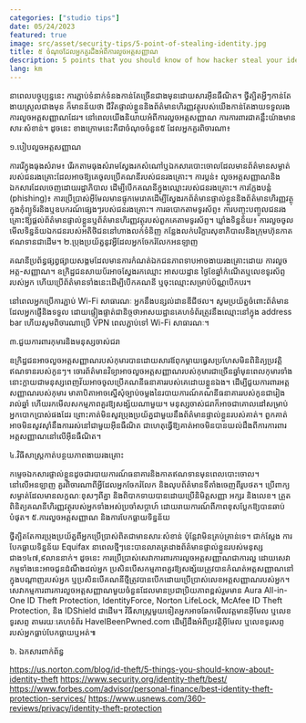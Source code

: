 ```yaml
---
categories: ["studio tips"]
date: 05/24/2023
featured: true
image: src/asset/security-tips/5-point-of-stealing-identity.jpg
title: ៥ ចំណុចដែលអ្នកគួរដឹងអំពីការលួចអត្តសញ្ញាណ
description: 5 points that you should know of how hacker steal your identity to access your information
lang: km
---
```


នាពេលបច្ចុប្បន្ននេះ ការភ្ជាប់ទំនាក់ទំនងកាន់តែច្រើនជាងមុនដោយសារអ៊ីនធឺណិត។ ថ្វីត្បិតអ្វីៗកាន់តែងាយស្រួលជាងមុន ក៏មានន័យថា ជីវិតផ្ទាល់ខ្លួននិងព័ត៌មានហិរញ្ញវត្ថុរបស់យើងកាន់តែងាយទទួលរងការលួចអត្តសញ្ញាណដែរ។ នៅពេលយើងនិយាយអំពីការលួចអត្តសញ្ញាណ ការការពារជាគន្លឹះយ៉ាងមានសារៈសំខាន់។ ដូចនេះ ខាងក្រោមនេះគឺជាចំណុចចំនួន៥ ដែលអ្នកគួរពិចារណា៖

១.បៀបលួចអត្តសញ្ញាណ

ការរើក្នុងធុងសំរាម៖ រើរកតាមធុងសំរាមស្វែងរកសំណៅឬឯកសារបោះចោលដែលមានព័ត៌មានសម្ងាត់របស់ជនរងគ្រោះដែលអាចឱ្យគេចូលប្រើគណនីរបស់ជនរងគ្រោះ។
ការប្លន់៖ លួចអត្តសញ្ញាណនិងឯកសារដែលចេញដោយរដ្ឋាភិបាល ដើម្បីបើកគណនីក្នុងឈ្មោះរបស់ជនរងគ្រោះ។
ការក្លែងបន្លំ (phishing)៖ ការប្រើប្រាស់អ៊ីមែលមានផ្ទុកមេរោគដើម្បីស្វែងរកព័ត៌មានផ្ទាល់ខ្លួននិងព័ត៌មានហិរញ្ញវត្ថុក្នុងកុំព្យូទ័រនិងឬឧបករណ៍ផ្សេងៗរបស់ជនរងគ្រោះ។
ការឆបោកតាមទូរស័ព្ទ៖ ការបញ្ចុះបញ្ចូលជនរងគ្រោះឱ្យផ្តល់ព័ត៌មានផ្ទាល់ខ្លួនឬព័ត៌មានហិរញ្ញវត្ថុរបស់ពួកគេតាមទូរស័ព្ទ។
ឃ្លាំងទិន្នន័យ៖ ការលួចចូលមើលទិន្នន័យឯកជនរបស់អតិថិជននៅហាងលក់ទំនិញ កន្លែងលក់បរិក្ខារសុខាភិបាលនិងក្រុមហ៊ុនកាតឥណទានជាដើម។
២.ប្រុងប្រយ័ត្ននូវអ្វីដែលអ្នកចែករំលែកអនឡាញ

គណនីប្រព័ន្ធផ្សព្វផ្សាយសង្គមដែលមានការកំណត់ឯកជនភាពទាបអាចងាយរងគ្រោះដោយ ការលួចអត្ត-សញ្ញាណ។ ឧក្រិដ្ឋជនសាយប័រអាចស្វែងរកឈ្មោះ អាសយដ្ឋាន ថ្ងៃខែឆ្នាំកំណើតឬលេខទូរស័ព្ទរបស់អ្នក ហើយប្រើព័ត៌មានទាំងនេះដើម្បីបើកគណនី ឬចុះឈ្មោះសម្រាប់ប័ណ្ណបើកបរ។

នៅពេលអ្នកប្រើការភ្ជាប់ Wi-Fi សាធារណៈ អ្នកនឹងបន្សល់ដានឌីជីថល។ សូមប្រយ័ត្នចំពោះព័ត៌មានដែលអ្នកផ្ញើនិងទទួល ដោយផ្ទៀងផ្ទាត់ជានិច្ចថាអាសយដ្ឋានគេហទំព័រត្រូវនឹងឈ្មោះនៅក្នុង address bar ហើយសូមពិចារណាប្រើ VPN ពេលភ្ជាប់ទៅ Wi-Fi សាធារណៈ។

៣.ជួយការពារកុមារនិងមនុស្សចាស់ជរា

ឧក្រិដ្ឋជនអាចលួចអត្តសញ្ញាណរបស់កុមារបានដោយសារឪពុកម្តាយធ្វេសប្រហែស ​មិនពិនិត្យប្រវត្តិឥណទានរបស់កូនៗ។ ចោរព័ត៌មានវិទ្យាអាចលួចអត្តសញ្ញាណរបស់កុមារជាច្រើនឆ្នាំមុនពេលកុមារទាំងនោះក្លាយជាមនុស្សពេញវ័យអាចចូលប្រើគណនីធនាគាររបស់គេដោយខ្លួនឯង។ ដើម្បីជួយការពារអត្តសញ្ញាណរបស់កុមារ មាតាបិតាអាចស្នើសុំច្បាប់ចម្លងនៃរបាយការណ៍គណនីធនាគាររបស់កូនជារៀងរាល់ឆ្នាំ ហើយរកមើលសកម្មភាពគួរឱ្យសង្ស័យណាមួយ។ មនុស្សចាស់ជរាក៏អាចជាគោលដៅសម្រាប់អ្នកបោកប្រាស់ផងដែរ ព្រោះគាត់មិនសូវប្រុងប្រយ័ត្នជាមួយនឹងព័ត៌មានផ្ទាល់ខ្លួនរបស់គាត់។ ពួកគាត់អាចមិនសូវស៊ាំនឹងការរស់នៅជាមួយអ៊ីនធឺណិត ជាហេតុធ្វើឱ្យគាត់អាចមិនបានយល់ដឹងពីការការពារអត្តសញ្ញាណនៅលើអ៊ីនធឺណិត។

៤.វិធីសាស្រ្តកាត់បន្ថយភាពងាយរងគ្រោះ

កម្ទេចឯកសារផ្ទាល់ខ្លួនដូចជារបាយការណ៍ធនាគារនិងកាតឥណទានមុនពេលបោះចោល។
នៅលើអនឡាញ គួរពិចារណាពីអ្វីដែលអ្នកចែករំលែក និងលុបព័ត៌មានទីតាំងចេញពីរូបថត។
ប្រើពាក្យសម្ងាត់ដែលមានលក្ខណៈខុសៗពីគ្នា និងពិបាកទាយបានដោយប្រើនិមិត្តសញ្ញា អក្សរ និងលេខ។
ត្រួតពិនិត្យគណនីហិរញ្ញវត្ថុរបស់អ្នកទាំងអស់ប្រចាំសប្តាហ៍ ដោយរាយការណ៍ពីភាពខុសប្លែកឱ្យបានឆាប់បំផុត។
៥.ការលួចអត្តសញ្ញាណ និងការបែកធ្លាយទិន្នន័យ

ថ្វីត្បិតតែការប្រុងប្រយ័ត្នពីអ្នកប្រើប្រាស់ពិតជាមានសារៈសំខាន់ ប៉ុន្តែវាមិនគ្រប់គ្រាន់ទេ។ ជាក់ស្ដែង ការបែកធ្លាយទិន្នន័យ Equifax នាពេលថ្មីៗនេះបានលាតត្រដាងព័ត៌មានផ្ទាល់ខ្លួនរបស់មនុស្សជាង១៤៧,៩លាននាក់។ ដូចនេះ ការប្រើប្រាស់សេវាការពារការលួចអត្តសញ្ញាណជាការល្អ ដោយសេវាកម្មទាំងនេះអាចជូនដំណឹងដល់អ្នក ប្រសិនបើសកម្មភាពគួរឱ្យសង្ស័យត្រូវបានកំណត់អត្តសញ្ញាណនៅក្នុងបណ្តាញរបស់អ្នក ឬប្រសិនបើគណនីថ្មីត្រូវបានបើកដោយប្រើប្រាស់លេខអត្តសញ្ញាណរបស់អ្នក។ សេវាកម្មការពារការលួចអត្តសញ្ញាណមួយចំនួនដែលមានប្រជាប្រិយភាពខ្ពស់រួមមាន Aura All-in-One ID Theft Protection, IdentityForce, Norton LifeLock, McAfee ID Theft Protection, និង IDShield ជាដើម។ វិធីសាស្ត្រមួយទៀតអ្នកអាចឆែកមើលវត្តមានអ៊ីមែល ឬលេខទូរសព្ទ តាមរយៈគេហទំព័រ HaveIBeenPwned.com ដើម្បីដឹងអំពីប្រវត្តិអ៊ីមែល ឬលេខទូរសព្ទរបស់អ្នកធ្លាប់បែកធ្លាយឬអត់៕

៦. ឯកសារពាក់ព័ន្ធ

https://us.norton.com/blog/id-theft/5-things-you-should-know-about-identity-theft
https://www.security.org/identity-theft/best/
https://www.forbes.com/advisor/personal-finance/best-identity-theft-protection-services/
https://www.usnews.com/360-reviews/privacy/identity-theft-protection
